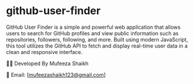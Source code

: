 # github-user-finder

GitHub User Finder is a simple and powerful web application that allows users to search for GitHub profiles and view public information such as repositories, followers, following, and more. Built using modern JavaScript, this tool utilizes the GitHub API to fetch and display real-time user data in a clean and responsive interface.
  
🧑‍💻 Developed By
     Mufeeza Shaikh
     
  📧 Email: [mufeezashaikh123@gmail.com]
  
